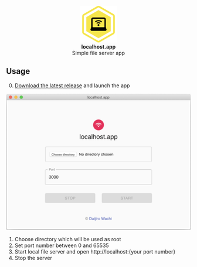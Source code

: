 <p align="center">
  <img src="./public/logo512.png" width=100 height=100 />
  <br />
  <b>localhost.app</b>
  <br />
  <span>Simple file server app</span>
</p>

## Usage

0. [Download the latest release](https://github.com/watilde/localhost-app/releases/latest) and launch the app

![img](./image.png)

1. Choose directory which will be used as root
2. Set port number between 0 and 65535
3. Start local file server and open http://localhost:{your port number}
4. Stop the server

